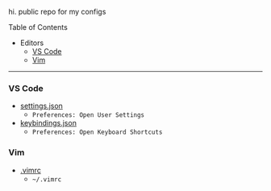 hi. public repo for my configs

Table of Contents
* Editors
  * [VS Code](#vs-code)
  * [Vim](#vim)
 
 ---
 
### VS Code

- [settings.json](vscode/settings.json)
  - `Preferences: Open User Settings`
- [keybindings.json](vscode/keybindings.json)
  - `Preferences: Open Keyboard Shortcuts`

### Vim
- [.vimrc](vim/.vimrc)
  - `~/.vimrc`
  
